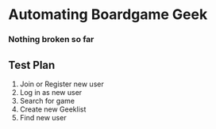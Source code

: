 # Automating Boardgame Geek

### Nothing broken so far

## Test Plan

1. Join or Register new user
2. Log in as new user
3. Search for game
4. Create new Geeklist
5. Find new user


